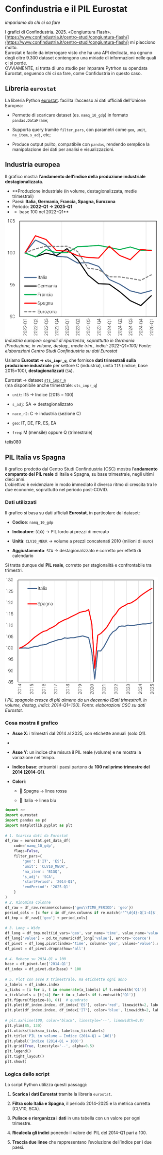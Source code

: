 # Confindustria e il PIL Eurostat

_impariamo da chi ci sa fare_

I grafici di Confindustria. 2025. «Congiuntura Flash». [https://www.confindustria.it/centro-studi/congiuntura-flash/](https://www.confindustria.it/centro-studi/congiuntura-flash/) mi piacciono molto.  
Eurostat è facile da interrogare visto che ha una API dedicata, ma ognuno degli oltre 9.300 dataset contengono una miriade di informazioni nelle quali ci si perde.  
OVVIAMENTE, si tratta di uno studio per imparare Pytrhon su opendata Eurostat, seguendo chi ci sa fare, come Confidustria in questo caso.  

## Libreria `eurostat`

La  libreria Python [eurostat](https://pypi.org/project/eurostat/). facilita l’accesso ai dati ufficiali dell’Unione Europea:

- Permette di scaricare dataset (es. `namq_10_gdp`) in formato `pandas.DataFrame`;
    
- Supporta query tramite `filter_pars`, con parametri come `geo`, `unit`, `na_item`, `s_adj`, etc;
    
- Produce output pulito, compatibile con `pandas`, rendendo semplice la manipolazione dei dati per analisi e visualizzazioni.  



## Industria europea

Il grafico mostra l’**andamento dell’indice della produzione industriale destagionalizzata**. 

- **Produzione industriale (in volume, destagionalizzata, medie trimestrali) 
- Paesi: **Italia, Germania, Francia, Spagna, Eurozona**  
- Periodo: **2022-Q1 → 2025-Q1**
- - base 100 nel 2022-Q1**  

![./media/Pasted image 20250621195903.png|300](./media/Pasted%20image%2020250621195903.png)
_Industria europea: segnali di ripartenza, soprattutto in Germania (Produzione, in volume, destag., medie trim., indici: 2022-Q1=100) Fonte: elaborazioni Centro Studi Confindustria su dati Eurostat_

Usiamo **Eurostat → `sts_inpr_q`**, che fornisce **dati trimestrali sulla produzione industriale** per settore C (industria), unità `I15` (indice, base 2015=100), **destagionalizzati** (`SA`).

Eurostat → dataset [`sts_inpr_m`](https://ec.europa.eu/eurostat/databrowser/view/sts_inpr_m/default/table)  
(ma disponibile anche trimestrale: `sts_inpr_q`)

- `unit`: I15 → Indice (2015 = 100)
    
- `s_adj`: SA → destagionalizzato
    
- `nace_r2`: C → industria (sezione C)
    
- `geo`: IT, DE, FR, ES, EA
    
- `freq`: M (mensile) oppure Q (trimestrale)


teiis080


## PIL Italia vs Spagna

Il grafico prodotto dal Centro Studi Confindustria (CSC) mostra l’**andamento comparato del PIL reale** di Italia e Spagna, su base trimestrale, negli ultimi dieci anni.  
L’obiettivo è evidenziare in modo immediato il diverso ritmo di crescita tra le due economie, soprattutto nel periodo post-COVID.

### Dati utilizzati

Il grafico si basa su dati ufficiali **Eurostat**, in particolare dal dataset:

- **Codice**: `namq_10_gdp`
    
- **Indicatore**: `B1GQ` → PIL lordo ai prezzi di mercato
    
- **Unità**: `CLV10_MEUR` → volume a prezzi concatenati 2010 (milioni di euro)
    
- **Aggiustamento**: `SCA` → destagionalizzato e corretto per effetti di calendario
    

Si tratta dunque del **PIL reale**, corretto per stagionalità e confrontabile tra trimestri.

![Github/Eurostat/media/Pasted image 20250621195258.png|400](./media/Pasted%20image%2020250621195258.png)
_l PIL spagnolo cresce di più almeno da un decennio (Dati trimestrali, in volume, destag, indici: 2014-Q1=100). Fonte: elaborazioni CSC su dati Eurostat._

### Cosa mostra il grafico

- **Asse X**: i trimestri dal 2014 al 2025, con etichette annuali (solo Q1).
- 
- **Asse Y**: un indice che misura il PIL reale (volume) e ne mostra la variazione nel tempo.
    
- **Indice base**: entrambi i paesi partono da **100 nel primo trimestre del 2014 (2014-Q1)**.
    
- **Colori**:
    
    - 🔴 Spagna → linea rossa
        
    - 🔵 Italia → linea blu

```Python
import re
import eurostat
import pandas as pd
import matplotlib.pyplot as plt

# 1. Scarica dati da Eurostat
df_raw = eurostat.get_data_df(
    code='namq_10_gdp',
    flags=False,
    filter_pars={
        'geo': ['IT', 'ES'],
        'unit': 'CLV10_MEUR',
        'na_item': 'B1GQ',
        's_adj': 'SCA',
        'startPeriod': '2014-Q1',
        'endPeriod': '2025-Q1'
    }
)
# 2. Rinomina colonne
df_raw = df_raw.rename(columns={'geo\\TIME_PERIOD': 'geo'})
period_cols = [c for c in df_raw.columns if re.match(r'^\d{4}-Q[1-4]$', c)]
df_tmp = df_raw[['geo'] + period_cols]

# 3. Long → Wide
df_long = df_tmp.melt(id_vars='geo', var_name='time', value_name='value')
df_long['value'] = pd.to_numeric(df_long['value'], errors='coerce')
df_pivot = df_long.pivot(index='time', columns='geo', values='value').sort_index()
df_pivot = df_pivot.dropna(how='all')

# 4. Rebase su 2014-Q1 = 100
base = df_pivot.loc['2014-Q1']
df_index = df_pivot.div(base) * 100

# 5. Plot con asse X trimestrale, ma etichette ogni anno
x_labels = df_index.index
x_ticks = [i for i, t in enumerate(x_labels) if t.endswith('Q1')]
x_ticklabels = [t[:4] for t in x_labels if t.endswith('Q1')]
plt.figure(figsize=(8, 6))  # quadrato
plt.plot(df_index.index, df_index['ES'], color='red', linewidth=2, label='Spagna')
plt.plot(df_index.index, df_index['IT'], color='blue', linewidth=2, label='Italia')

# plt.axhline(100, color='black', linestyle='--', linewidth=0.8)
plt.ylim(85, 130)
plt.xticks(ticks=x_ticks, labels=x_ticklabels)
plt.title('PIL in volume – Indice (2014-Q1 = 100)')
plt.ylabel('Indice (2014-Q1 = 100)')
plt.grid(True, linestyle='--', alpha=0.5)
plt.legend()
plt.tight_layout()
plt.show()
```

### Logica dello script

Lo script Python utilizza questi passaggi:

1. **Scarica i dati Eurostat** tramite la libreria `eurostat`.
    
2. **Filtra solo Italia e Spagna**, il periodo 2014–2025 e la metrica corretta (CLV10, SCA).
    
3. **Pulisce e riorganizza i dati** in una tabella con un valore per ogni trimestre.
    
4. **Ricalcola gli indici** ponendo il valore del PIL del 2014-Q1 pari a 100.
    
5. **Traccia due linee** che rappresentano l’evoluzione dell’indice per i due paesi.
    

